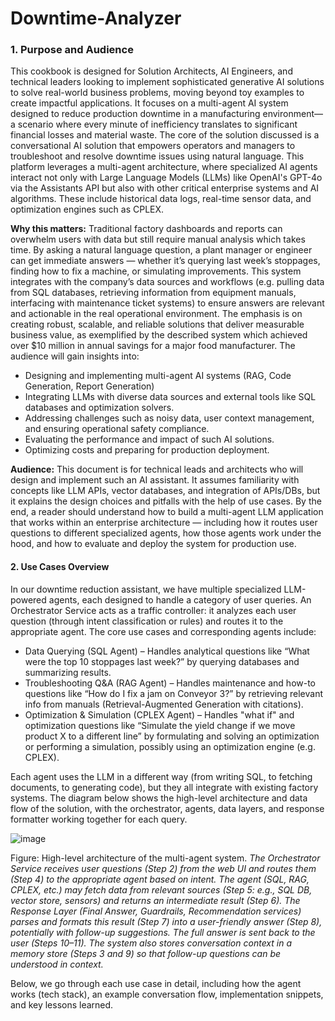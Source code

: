 # Downtime-Analyzer

### 1.	Purpose and Audience

This cookbook is designed for Solution Architects, AI Engineers, and technical leaders looking to implement sophisticated generative AI solutions to solve real-world business problems, moving beyond toy examples to create impactful applications. It focuses on a multi-agent AI system designed to reduce production downtime in a manufacturing environment—a scenario where every minute of inefficiency translates to significant financial losses and material waste.
The core of the solution discussed is a conversational AI solution that empowers operators and managers to troubleshoot and resolve downtime issues using natural language. This platform leverages a multi-agent architecture, where specialized AI agents interact not only with Large Language Models (LLMs) like OpenAI's GPT-4o via the Assistants API but also with other critical enterprise systems and AI algorithms. These include historical data logs, real-time sensor data, and optimization engines such as CPLEX.

**Why this matters:** Traditional factory dashboards and reports can overwhelm users with data but still require manual analysis which takes time. By asking a natural language question, a plant manager or engineer can get immediate answers — whether it’s querying last week’s stoppages, finding how to fix a machine, or simulating improvements. This system integrates with the company’s data sources and workflows (e.g. pulling data from SQL databases, retrieving information from equipment manuals, interfacing with maintenance ticket systems) to ensure answers are relevant and actionable in the real operational environment. The emphasis is on creating robust, scalable, and reliable solutions that deliver measurable business value, as exemplified by the described system which achieved over $10 million in annual savings for a major food manufacturer.
The audience will gain insights into:
*	Designing and implementing multi-agent AI systems (RAG, Code Generation, Report Generation)
*	Integrating LLMs with diverse data sources and external tools like SQL databases and optimization solvers.
*	Addressing challenges such as noisy data, user context management, and ensuring operational safety compliance.
*	Evaluating the performance and impact of such AI solutions.
*	Optimizing costs and preparing for production deployment.
  
**Audience:** This document is for technical leads and architects who will design and implement such an AI assistant. It assumes familiarity with concepts like LLM APIs, vector databases, and integration of APIs/DBs, but it explains the design choices and pitfalls with the help of use cases. By the end, a reader should understand how to build a multi-agent LLM application that works within an enterprise architecture — including how it routes user questions to different specialized agents, how those agents work under the hood, and how to evaluate and deploy the system for production use. 

#### 2. Use Cases Overview
In our downtime reduction assistant, we have multiple specialized LLM-powered agents, each designed to handle a category of user queries. An Orchestrator Service acts as a traffic controller: it analyzes each user question (through intent classification or rules) and routes it to the appropriate agent. The core use cases and corresponding agents include:

*	Data Querying (SQL Agent) – Handles analytical questions like “What were the top 10 stoppages last week?” by querying databases and summarizing results.
*	Troubleshooting Q&A (RAG Agent) – Handles maintenance and how-to questions like “How do I fix a jam on Conveyor 3?” by retrieving relevant info from manuals (Retrieval-Augmented Generation with citations).
*	Optimization & Simulation (CPLEX Agent) – Handles "what if" and optimization questions like “Simulate the yield change if we move product X to a different line” by formulating and solving an optimization or performing a simulation, possibly using an optimization engine (e.g. CPLEX).
  
Each agent uses the LLM in a different way (from writing SQL, to fetching documents, to generating code), but they all integrate with existing factory systems. The diagram below shows the high-level architecture and data flow of the solution, with the orchestrator, agents, data layers, and response formatter working together for each query.

![image](https://github.com/user-attachments/assets/c1ffce7d-fdb1-4875-8232-e66d113c9137)

Figure: High-level architecture of the multi-agent system. 
*The Orchestrator Service receives user questions (Step 2) from the web UI and routes them (Step 4) to the appropriate agent based on intent. 
The agent (SQL, RAG, CPLEX, etc.) may fetch data from relevant sources (Step 5: e.g., SQL DB, vector store, sensors) and returns an intermediate result (Step 6). 
The Response Layer (Final Answer, Guardrails, Recommendation services) parses and formats this result (Step 7) into a user-friendly answer (Step 8), potentially with follow-up suggestions. The full answer is sent back to the user (Steps 10–11). The system also stores conversation context in a memory store (Steps 3 and 9) so that follow-up questions can be understood in context.*

Below, we go through each use case in detail, including how the agent works (tech stack), an example conversation flow, implementation snippets, and key lessons learned.



